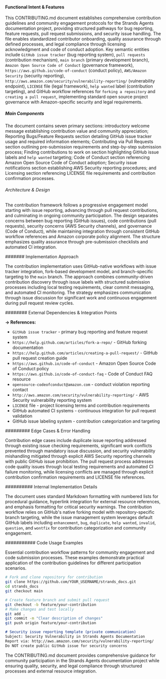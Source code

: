 <!-- CACHE_METADATA_START -->
<!-- Source File: {PROJECT_ROOT}/.knowledge/git-clones/strands_docs/CONTRIBUTING.md -->
<!-- Cached On: 2025-07-09T01:59:27.864539 -->
<!-- Source Modified: 2025-06-30T17:19:22.664174 -->
<!-- Cache Version: 1.0 -->
<!-- CACHE_METADATA_END -->

#### Functional Intent & Features

This CONTRIBUTING.md document establishes comprehensive contribution guidelines and community engagement protocols for the Strands Agents documentation project, providing structured pathways for bug reporting, feature requests, pull request submissions, and security issue handling. The file enables standardized contributor onboarding, quality assurance through defined processes, and legal compliance through licensing acknowledgment and code of conduct adoption. Key semantic entities include `GitHub issue tracker` (bug reporting system), `pull requests` (contribution mechanism), `main branch` (primary development branch), `Amazon Open Source Code of Conduct` (governance framework), `https://aws.github.io/code-of-conduct` (conduct policy), `AWS/Amazon Security` (security reporting), `http://aws.amazon.com/security/vulnerability-reporting/` (vulnerability endpoint), `LICENSE` file (legal framework), `help wanted` label (contribution targeting), and GitHub workflow references for `forking a repository` and `creating a pull request`, implementing standard open source project governance with Amazon-specific security and legal requirements.

##### Main Components

The document contains seven primary sections: introductory welcome message establishing contribution value and community appreciation; Reporting Bugs/Feature Requests section detailing GitHub issue tracker usage and required information elements; Contributing via Pull Requests section outlining pre-submission requirements and step-by-step submission process; Finding contributions to work on section highlighting GitHub issue labels and `help wanted` targeting; Code of Conduct section referencing Amazon Open Source Code of Conduct adoption; Security issue notifications section establishing AWS Security reporting procedures; and Licensing section referencing LICENSE file requirements and contribution confirmation processes.

###### Architecture & Design

The contribution framework follows a progressive engagement model starting with issue reporting, advancing through pull request contributions, and culminating in ongoing community participation. The design separates concerns between bug reporting (GitHub issues), code contributions (pull requests), security concerns (AWS Security channels), and governance (Code of Conduct), while maintaining integration through consistent GitHub workflow references and Amazon corporate policy alignment. The structure emphasizes quality assurance through pre-submission checklists and automated CI integration.

####### Implementation Approach

The contribution implementation uses GitHub-native workflows with issue tracker integration, fork-based development model, and branch-specific targeting to the `main` branch. The approach combines community-driven contribution discovery through issue labels with structured submission processes including local testing requirements, clear commit messaging, and automated CI monitoring. The strategy emphasizes communication through issue discussion for significant work and continuous engagement during pull request review cycles.

######## External Dependencies & Integration Points

**→ References:**
- `GitHub issue tracker` - primary bug reporting and feature request system
- `https://help.github.com/articles/fork-a-repo/` - GitHub forking documentation
- `https://help.github.com/articles/creating-a-pull-request/` - GitHub pull request creation guide
- `https://aws.github.io/code-of-conduct` - Amazon Open Source Code of Conduct policy
- `https://aws.github.io/code-of-conduct-faq` - Code of Conduct FAQ resource
- `opensource-codeofconduct@amazon.com` - conduct violation reporting contact
- `http://aws.amazon.com/security/vulnerability-reporting/` - AWS Security vulnerability reporting system
- `LICENSE` file - project licensing terms and contribution requirements
- GitHub automated CI systems - continuous integration for pull request validation
- GitHub issue labeling system - contribution categorization and targeting

######### Edge Cases & Error Handling

Contribution edge cases include duplicate issue reporting addressed through existing issue checking requirements, significant work conflicts prevented through mandatory issue discussion, and security vulnerability mishandling mitigated through explicit AWS Security reporting channels with public GitHub issue prohibition. The pull request process addresses code quality issues through local testing requirements and automated CI failure monitoring, while licensing conflicts are managed through explicit contribution confirmation requirements and LICENSE file references.

########## Internal Implementation Details

The document uses standard Markdown formatting with numbered lists for procedural guidance, hyperlink integration for external resource references, and emphasis formatting for critical security warnings. The contribution workflow relies on GitHub's native forking model with repository-specific branch targeting, while the issue management system leverages default GitHub labels including `enhancement`, `bug`, `duplicate`, `help wanted`, `invalid`, `question`, and `wontfix` for contribution categorization and community engagement.

########### Code Usage Examples

Essential contribution workflow patterns for community engagement and code submission processes. These examples demonstrate practical application of the contribution guidelines for different participation scenarios.

```bash
# Fork and clone repository for contribution
git clone https://github.com/YOUR_USERNAME/strands_docs.git
cd strands_docs
git checkout main
```

```bash
# Create feature branch and submit pull request
git checkout -b feature/your-contribution
# Make changes and test locally
git add .
git commit -m "Clear description of changes"
git push origin feature/your-contribution
```

```markdown
# Security issue reporting template (private communication)
Subject: Security Vulnerability in Strands Agents Documentation
Report via: http://aws.amazon.com/security/vulnerability-reporting/
Do NOT create public GitHub issue for security concerns
```

The CONTRIBUTING.md document provides comprehensive guidance for community participation in the Strands Agents documentation project while ensuring quality, security, and legal compliance through structured processes and external resource integration.